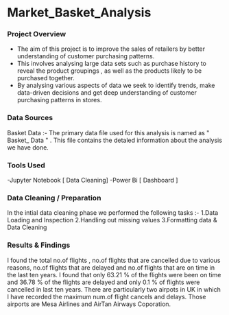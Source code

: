# Market_Basket_Analysis

### Project Overview

* The aim of this project is to improve the sales of retailers by better understanding of customer purchasing patterns.
* This involves analysing large data sets such as purchase history to reveal the product groupings , as well as the products likely to be purchased together.
* By analysing various aspects of data we seek to identify trends, make data-driven decisions and get deep understanding of customer purchasing patterns in stores.

### Data Sources
Basket Data :- The primary data file used for this analysis is named as " Basket_ Data " . This file contains the detaled information about the analysis we have done.

### Tools Used
-Jupyter Notebook [ Data Cleaning] 
-Power Bi [ Dashboard ]

### Data Cleaning / Preparation
In the intial data cleaning phase we performed the following tasks :-
1.Data Loading and Inspection 
2.Handling out missing values 
3.Formatting data & Data Cleaning

### Results & Findings
I found the total no.of flights , no.of flights that are cancelled due to various reasons, no.of flights that are delayed and no.of flights that are on time in the last ten years.
I found that only 63.21 % of the flights were been on time and 36.78 % of the flights are delayed and only 0.1 % of flights were cancelled in last ten years.
There are particularly two airpots in UK in which I have recorded the maximum num.of flight cancels and delays. Those airports are Mesa Airlines and AirTan Airways Coporation.
